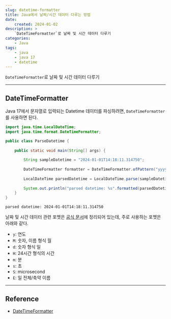 ```yaml
---
slug: datetime-formatter
title: Java에서 날짜/시간 데이터 다루는 방법
date:
    created: 2024-01-02
description: >
    `DateTimeFormatter`로 날짜 및 시간 데이터 다루기
categories:
    - Java
tags:
    - java
    - java 17
    - datetime
---
```


`DateTimeFormatter`로 날짜 및 시간 데이터 다루기  

<!-- more -->

---

## DateTimeFormatter

Java 17에서 문자열로 입력되는 Datetime 데이터를 파싱하려면, `DateTimeFormatter`를 사용하면 된다.  

```java
import java.time.LocalDateTime;
import java.time.format.DateTimeFormatter;

public class ParseDatetime {
    
    public static void main(String[] args) {
    
        String sampleDatetime = "2024-01-01T14:18:11.314750";
        
        DateTimeFormatter formatter = DateTimeFormatter.ofPattern("yyyy-MM-dd'T'HH:mm:ss.SSSSSS");
        
        LocalDateTime parsedDatetime = LocalDateTime.parse(sampleDatetime, formatter);
        
        System.out.println("parsed datetime: %s".formatted(parsedDatetime));
    }
}
```
```
parsed datetime: 2024-01-01T14:18:11.314750
```

날짜 및 시간 데이터 관련 포멧은 [공식 문서](https://docs.oracle.com/en/java/javase/17/docs/api/java.base/java/time/format/DateTimeFormatter.html)에 정리되어 있는데, 주로 사용하는 포멧은 아래와 같다.  

- `y`: 연도
- `M`: 숫자, 이름 형식 월
- `d`: 숫자 형식 일
- `H`: 24시간 형식의 시간
- `m`: 분
- `s`: 초
- `S`: microsecond
- `E`: 일 전체/축약 이름

---
## Reference
- [DateTimeFormatter](https://docs.oracle.com/en/java/javase/17/docs/api/java.base/java/time/format/DateTimeFormatter.html)
